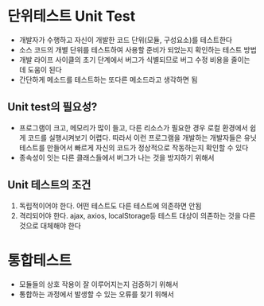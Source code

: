# 단위테스트 Unit Test

- 개발자가 수행하고 자신이 개발한 코드 단위(모듈, 구성요소)를 테스트한다
- 소스 코드의 개별 단위를 테스트하여 사용할 준비가 되었는지 확인하는 테스트 방법
- 개발 라이프 사이클의 초기 단계에서 버그가 식별되므로 버그 수정 비용을 줄이는 데 도움이 된다
- 간단하게 메소드를 테스트하는 또다른 메소드라고 생각하면 됨

## Unit test의 필요성?
- 프로그램이 크고, 메모리가 많이 들고, 다른 리소스가 필요한 경우 로컬 환경에서 쉽게 코드를 실행시켜보기 어렵다. 따라서 이런 프로그램을 개발하는 개발자들은 유닛테스트를 만들어서 빠르게 자신의 코드가 정상적으로 작동하는지 확인할 수 있다
- 종속성이 잇는 다른 클래스들에서 버그가 나는 것을 방지하기 위해서

## Unit 테스트의 조건
1. 독립적이어야 한다. 어떤 테스트도 다른 테스트에 의존하면 안됨
2. 격리되어야 한다. ajax, axios, localStorage등 테스트 대상이 의존하는 것을 다른 것으로 대체해야 한다


# 통합테스트
- 모듈들의 상호 작용이 잘 이루어지는지 검증하기 위해서
- 통합하는 과정에서 발생할 수 있는 오류를 찾기 위해서

